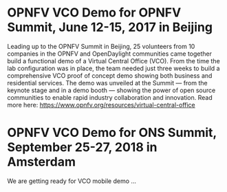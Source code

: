 # OPNFV VCO Demo for OPNFV Summit, June 12-15, 2017 in Beijing

Leading up to the OPNFV Summit in Beijing, 25 volunteers from 10 companies in the OPNFV and OpenDaylight communities came together build a functional demo of a Virtual Central Office (VCO). From the time the lab configuration was in place, the team needed just three weeks to build a comprehensive VCO proof of concept demo showing both business and residential services. The demo was unveiled at the Summit — from the keynote stage and in a demo booth — showing the power of open source communities to enable rapid industry collaboration and innovation. Read more here: https://www.opnfv.org/resources/virtual-central-office

# OPNFV VCO Demo for ONS Summit, September 25-27, 2018 in Amsterdam

We are getting ready for VCO mobile demo ...
